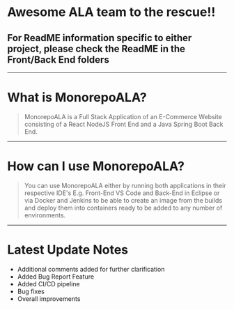 # Awesome ALA team to the rescue!!

## For ReadME information specific to either project, please check the ReadME in the Front/Back End folders

---

# What is MonorepoALA?

> MonorepoALA is a Full Stack Application of an E-Commerce Website consisting of a React NodeJS Front End and a Java Spring Boot Back End.


---
# How can I use MonorepoALA?

> You can use MonorepoALA either by running both applications in their respective IDE's E.g. Front-End VS Code and Back-End in Eclipse or via Docker and Jenkins to be able to create an image from the builds and deploy them into containers ready to be added to any number of environments.


---
# Latest Update Notes

- Additional comments added for further clarification 
- Added Bug Report Feature
- Added CI/CD pipeline
- Bug fixes
- Overall improvements
